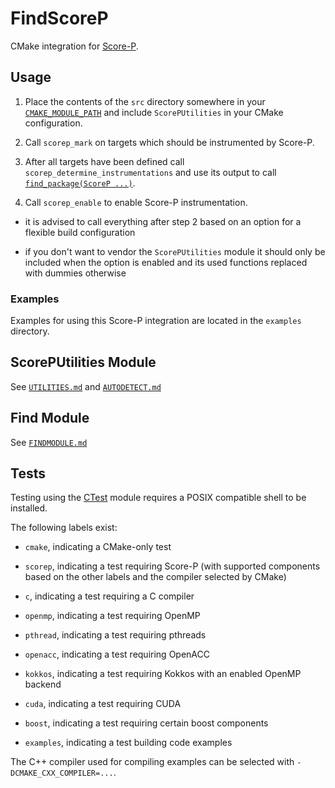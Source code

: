 # FindScoreP

CMake integration for [Score-P](https://score-p.org).

## Usage

1. Place the contents of the `src` directory somewhere in your
[`CMAKE_MODULE_PATH`](https://cmake.org/cmake/help/latest/variable/CMAKE_MODULE_PATH.html) and include `ScorePUtilities` in your CMake configuration.

2. Call `scorep_mark` on targets which should be instrumented by Score-P.

3. After all targets have been defined call `scorep_determine_instrumentations` and use its output
   to call [`find_package(ScoreP ...)`](https://cmake.org/cmake/help/latest/command/find_package.html).

4. Call `scorep_enable` to enable Score-P instrumentation.

  - it is advised to call everything after step 2 based on an option for a flexible build configuration

  - if you don't want to vendor the `ScorePUtilities` module it should only be included
    when the option is enabled and its used functions replaced with dummies otherwise

### Examples

Examples for using this Score-P integration are located in the `examples` directory.

## ScorePUtilities Module

See [`UTILITIES.md`](docs/UTILITIES.md) and [`AUTODETECT.md`](docs/AUTODETECT.md)

## Find Module

See [`FINDMODULE.md`](docs/FINDMODULE.md)

## Tests

Testing using the [CTest](https://cmake.org/cmake/help/latest/module/CTest.html)
module requires a POSIX compatible shell to be installed.

The following labels exist:

 - `cmake`, indicating a CMake-only test

 - `scorep`, indicating a test requiring Score-P (with supported components based on the other labels and the compiler selected by CMake)

 - `c`, indicating a test requiring a C compiler

 - `openmp`, indicating a test requiring OpenMP

 - `pthread`, indicating a test requiring pthreads

 - `openacc`, indicating a test requiring OpenACC

 - `kokkos`, indicating a test requiring Kokkos with an enabled OpenMP backend

 - `cuda`, indicating a test requiring CUDA

 - `boost`, indicating a test requiring certain boost components

 - `examples`, indicating a test building code examples

The C++ compiler used for compiling examples can be selected with `-DCMAKE_CXX_COMPILER=...`.
